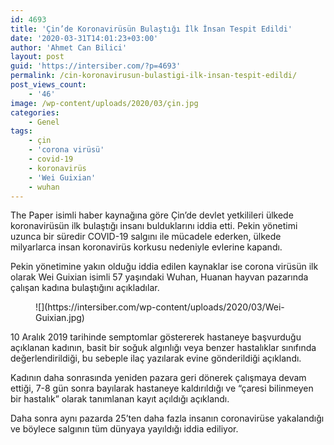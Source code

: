 ```yaml
---
id: 4693
title: 'Çin’de Koronavirüsün Bulaştığı İlk İnsan Tespit Edildi'
date: '2020-03-31T14:01:23+03:00'
author: 'Ahmet Can Bilici'
layout: post
guid: 'https://intersiber.com/?p=4693'
permalink: /cin-koronavirusun-bulastigi-ilk-insan-tespit-edildi/
post_views_count:
    - '46'
image: /wp-content/uploads/2020/03/çin.jpg
categories:
    - Genel
tags:
    - çin
    - 'corona virüsü'
    - covid-19
    - koronavirüs
    - 'Wei Guixian'
    - wuhan
---
```


The Paper isimli haber kaynağına göre Çin’de devlet yetkilileri ülkede koronavirüsün ilk bulaştığı insanı bulduklarını iddia etti. Pekin yönetimi uzunca bir süredir COVID-19 salgını ile mücadele ederken, ülkede milyarlarca insan koronavirüs korkusu nedeniyle evlerine kapandı.

Pekin yönetimine yakın olduğu iddia edilen kaynaklar ise corona virüsün ilk olarak Wei Guixian isimli 57 yaşındaki Wuhan, Huanan hayvan pazarında çalışan kadına bulaştığını açıkladılar.

<figure class="wp-block-image size-large">![](https://intersiber.com/wp-content/uploads/2020/03/Wei-Guixian.jpg)</figure>10 Aralık 2019 tarihinde semptomlar göstererek hastaneye başvurduğu açıklanan kadının, basit bir soğuk algınlığı veya benzer hastalıklar sınıfında değerlendirildiği, bu sebeple ilaç yazılarak evine gönderildiği açıklandı.

Kadının daha sonrasında yeniden pazara geri dönerek çalışmaya devam ettiği, 7-8 gün sonra bayılarak hastaneye kaldırıldığı ve “çaresi bilinmeyen bir hastalık” olarak tanımlanan kayıt açıldığı açıklandı.

Daha sonra aynı pazarda 25’ten daha fazla insanın coronavirüse yakalandığı ve böylece salgının tüm dünyaya yayıldığı iddia ediliyor.